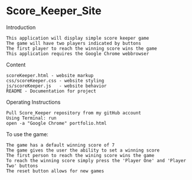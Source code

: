 # Score_Keeper_Site

Introduction

    This application will display simple score keeper game
    The game will have two players indicated by buttons
    The first player to reach the winning score wins the game
    This application requires the Google Chrome webbrowser

Content

    scoreKeeper.html - website markup
    css/scoreKeeper.css - website styling
    js/scoreKeeper.js   - website behavior
    README - Documentation for project

Operating Instructions

    Pull Score_Keeper repository from my gitHub account
    Using Terminal: run
    open -a "Google Chrome" portfolio.html

To use the game:

    The game has a default winning score of 7
    The game gives the user the ability to set a winning score
    The first person to reach the wining score wins the game
    To reach the winning score simply press the 'Player One' and 'Player Two' buttons
    The reset button allows for new games
